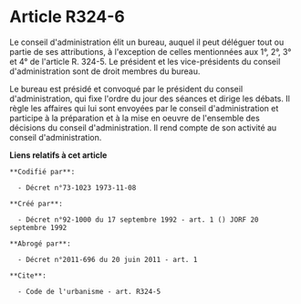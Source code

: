 # Article R324-6

Le conseil d'administration élit un bureau, auquel il peut déléguer tout ou partie de ses attributions, à l'exception de
celles mentionnées aux 1°, 2°, 3° et 4° de l'article R. 324-5. Le président et les vice-présidents du conseil
d'administration sont de droit membres du bureau.

Le bureau est présidé et convoqué par le président du conseil d'administration, qui fixe l'ordre du jour des séances et
dirige les débats. Il règle les affaires qui lui sont envoyées par le conseil d'administration et participe à la préparation
et à la mise en oeuvre de l'ensemble des décisions du conseil d'administration. Il rend compte de son activité au conseil
d'administration.

**Liens relatifs à cet article**

	**Codifié par**:

	  - Décret n°73-1023 1973-11-08

	**Créé par**:

	  - Décret n°92-1000 du 17 septembre 1992 - art. 1 () JORF 20 septembre 1992

	**Abrogé par**:

	  - Décret n°2011-696 du 20 juin 2011 - art. 1

	**Cite**:

	  - Code de l'urbanisme - art. R324-5
